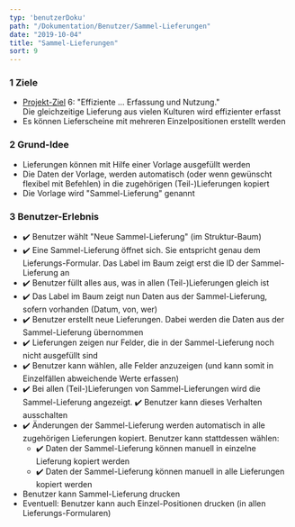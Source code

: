 ```yaml
---
typ: 'benutzerDoku'
path: "/Dokumentation/Benutzer/Sammel-Lieferungen"
date: "2019-10-04"
title: "Sammel-Lieferungen"
sort: 9
---
```


### 1	Ziele
- [Projekt-Ziel](/Dokumentation/Benutzer/Ziele) 6: "Effiziente ... Erfassung und Nutzung."<br/>
  Die gleichzeitige Lieferung aus vielen Kulturen wird effizienter erfasst
- Es können Lieferscheine mit mehreren Einzelpositionen erstellt werden

### 2 Grund-Idee
- Lieferungen können mit Hilfe einer Vorlage ausgefüllt werden
- Die Daten der Vorlage, werden automatisch (oder wenn gewünscht flexibel mit Befehlen) in die zugehörigen (Teil-)Lieferungen kopiert
- Die Vorlage wird "Sammel-Lieferung" genannt

### 3	Benutzer-Erlebnis
- :heavy_check_mark: Benutzer wählt "Neue Sammel-Lieferung" (im Struktur-Baum)
- :heavy_check_mark: Eine Sammel-Lieferung öffnet sich. Sie entspricht genau dem Lieferungs-Formular. Das Label im Baum zeigt erst die ID der Sammel-Lieferung an
- :heavy_check_mark: Benutzer füllt alles aus, was in allen (Teil-)Lieferungen gleich ist
- :heavy_check_mark: Das Label im Baum zeigt nun Daten aus der Sammel-Lieferung, sofern vorhanden (Datum, von, wer)
- :heavy_check_mark: Benutzer erstellt neue Lieferungen. Dabei werden die Daten aus der Sammel-Lieferung übernommen
- :heavy_check_mark: Lieferungen zeigen nur Felder, die in der Sammel-Lieferung noch nicht ausgefüllt sind
- :heavy_check_mark: Benutzer kann wählen, alle Felder anzuzeigen (und kann somit in Einzelfällen abweichende Werte erfassen)
- :heavy_check_mark: Bei allen (Teil-)Lieferungen von Sammel-Lieferungen wird die Sammel-Lieferung angezeigt. :heavy_check_mark: Benutzer kann dieses Verhalten ausschalten
- :heavy_check_mark: Änderungen der Sammel-Lieferung werden automatisch in alle zugehörigen Lieferungen kopiert. Benutzer kann stattdessen wählen: 
  - :heavy_check_mark: Daten der Sammel-Lieferung können manuell in einzelne Lieferung kopiert werden
  - :heavy_check_mark: Daten der Sammel-Lieferung können manuell in alle Lieferungen kopiert werden
- Benutzer kann Sammel-Lieferung drucken
- Eventuell: Benutzer kann auch Einzel-Positionen drucken (in allen Lieferungs-Formularen)
